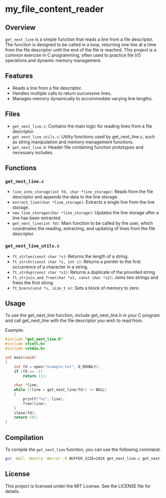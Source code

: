 # my_file_content_reader
## Overview
`get_next_line` is a simple function that reads a line from a file descriptor. The function is designed to be called in a loop, returning one line at a time from the file descriptor until the end of the file is reached. This project is a common exercise in C programming, often used to practice file I/O operations and dynamic memory management.
## Features
- Reads a line from a file descriptor.
- Handles multiple calls to return successive lines.
- Manages memory dynamically to accommodate varying line lengths.
## Files
- `get_next_line.c`: Contains the main logic for reading lines from a file descriptor.
- `get_next_line_utils.c`: Utility functions used by get_next_line.c, such as string manipulation and memory management functions.
- `get_next_line.h`: Header file containing function prototypes and necessary includes.
## Functions
### `get_next_line.c`
- `line_into_storage(int fd, char *line_storage)`: Reads from the file descriptor and appends the data to the line storage.
- `extract_line(char *line_storage)`: Extracts a single line from the line storage.
- `new_line_storage(char *line_storage)`: Updates the line storage after a line has been extracted.
- `get_next_line(int fd)`: Main function to be called by the user, which coordinates the reading, extracting, and updating of lines from the file descriptor.
### `get_next_line_utils.c`
- `ft_strlen(const char *s)`: Returns the length of a string.
- `ft_strchr(const char *s, int c)`: Returns a pointer to the first occurrence of a character in a string.
- `ft_strdup(const char *s1)`: Returns a duplicate of the provided string.
- `ft_strjoin_and_free(char *s1, const char *s2)`: Joins two strings and frees the first string.
- `ft_bzero(void *s, size_t n)`: Sets a block of memory to zero.
## Usage
To use the get_next_line function, include get_next_line.h in your C program and call get_next_line with the file descriptor you wish to read from.

Example:
```c
#include "get_next_line.h"
#include <fcntl.h>
#include <stdio.h>

int main(void)
{
    int fd = open("example.txt", O_RDONLY);
    if (fd == -1)
        return (1);
    
    char *line;
    while ((line = get_next_line(fd)) != NULL)
    {
        printf("%s", line);
        free(line);
    }
    close(fd);
    return (0);
}
```
## Compilation
To compile the `get_next_line` function, you can use the following command:
```sh
gcc -Wall -Wextra -Werror -D BUFFER_SIZE=1024 get_next_line.c get_next_line_utils.c -o get_next_line
```
## License
This project is licensed under the MIT License. See the LICENSE file for details.
